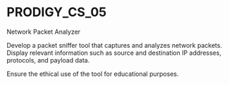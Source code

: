 # PRODIGY_CS_05
Network Packet Analyzer

Develop a packet sniffer tool that captures and analyzes network packets. Display relevant information such as source and destination IP addresses, protocols, and payload data.

Ensure the ethical use of the tool for educational purposes.
